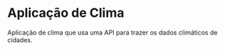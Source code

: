 # Aplicação de Clima
 Aplicação de clima que usa uma API para trazer os dados climáticos de cidades.
